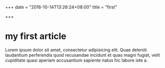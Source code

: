 +++
date = "2016-10-14T13:26:24+08:00"
title = "first"

+++

# my first article

Lorem ipsum dolor sit amet, consectetur adipisicing elit. Quae deleniti laudantium perferendis quod recusandae incidunt et quas magni fugiat, velit cupiditate quasi aperiam accusantium sapiente natus hic labore iste a.

